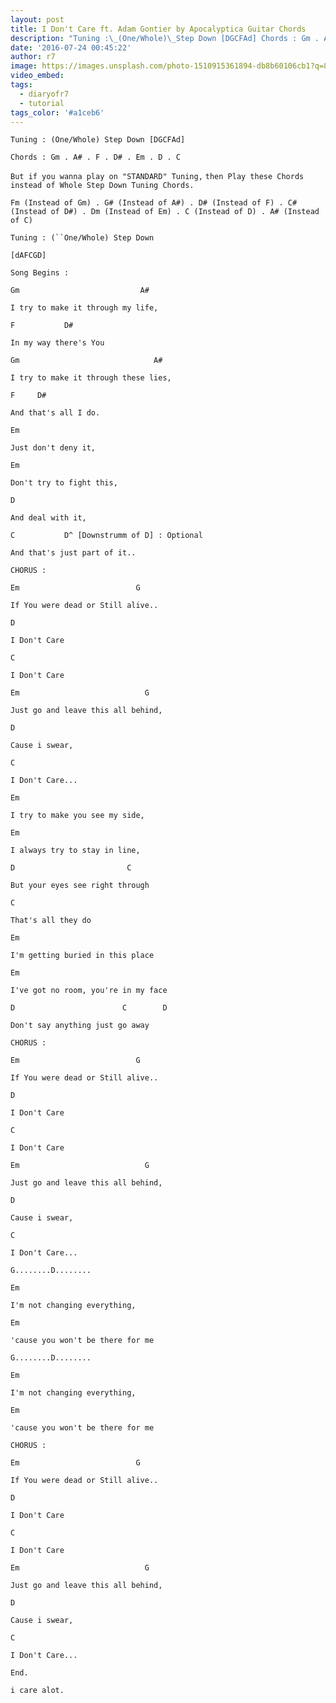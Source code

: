 ```yaml
---
layout: post
title: I Don't Care ft. Adam Gontier by Apocalyptica Guitar Chords
description: "Tuning :\_(One/Whole)\_Step Down [DGCFAd] Chords : Gm . A# . F . D# . Em . D . C But if you wanna play on \\\"STANDARD\\\" Tuning,then Play these Chords ins..."
date: '2016-07-24 00:45:22'
author: r7
image: https://images.unsplash.com/photo-1510915361894-db8b60106cb1?q=80&w=2940&auto=format&fit=crop&ixlib=rb-4.1.0&ixid=M3wxMjA3fDB8MHxwaG90by1wYWdlfHx8fGVufDB8fHx8fA%3D%3D
video_embed:
tags:
  - diaryofr7
  - tutorial
tags_color: '#a1ceb6'
---
```

`Tuning : (One/Whole) Step Down [DGCFAd]`

`Chords : Gm . A# . F . D# . Em . D . C`

`But if you wanna play on "STANDARD" Tuning,`
`then Play these Chords instead of Whole Step Down Tuning Chords.`
```
Fm (Instead of Gm) . G# (Instead of A#) . D# (Instead of F) . C# (Instead of D#) . Dm (Instead of Em) . C (Instead of D) . A# (Instead of C)
```

`Tuning : (``One/Whole) Step Down`
```
[dAFCGD]
```

```
Song Begins :
```

```
Gm                           A#
```

```
I try to make it through my life,
```

```
F           D#
```

```
In my way there's You
```

`Gm                              A#`

```
I try to make it through these lies,
```

```
F     D#
```

```
And that's all I do.
```

`Em`

```
Just don't deny it,
```

`Em`

```
Don't try to fight this,
```

```
D
```

```
And deal with it,
```

```
C           D^ [Downstrumm of D] : Optional
```

```
And that's just part of it..
```

`CHORUS :`

```
Em                          G
```

```
If You were dead or Still alive..
```

```
D
```

```
I Don't Care
```

```
C
```

```
I Don't Care
```

`Em                            G`

```
Just go and leave this all behind,
```

```
D
```

```
Cause i swear,
```

```
C
```

```
I Don't Care...
```

`Em`

```
I try to make you see my side,
```

`Em`

```
I always try to stay in line,
```

`D                         C`

```
But your eyes see right through
```

`C`

```
That's all they do
```

`Em`

```
I'm getting buried in this place
```

`Em`

```
I've got no room, you're in my face
```

`D                        C        D`

```
Don't say anything just go away
```

```
CHORUS :
```

```
Em                          G
```

```
If You were dead or Still alive..
```

```
D
```

```
I Don't Care
```

```
C
```

```
I Don't Care
```

`Em                            G`

```
Just go and leave this all behind,
```

```
D
```

```
Cause i swear,
```

```
C
```

```
I Don't Care...
```

`G........D........`

```
Em
```

```
I'm not changing everything,
```

```
Em
```

```
'cause you won't be there for me
```

`G........D........`

```
Em
```

`I'm not changing everything,`

```
Em
```

`'cause you won't be there for me`

```
CHORUS :
```

```
Em                          G
```

```
If You were dead or Still alive..
```

```
D
```

```
I Don't Care
```

```
C
```

```
I Don't Care
```

`Em                            G`

```
Just go and leave this all behind,
```

```
D
```

```
Cause i swear,
```

```
C
```

```
I Don't Care...
```

`End.`

`i care alot.`
